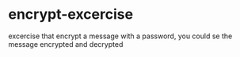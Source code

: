 # encrypt-excercise
excercise that encrypt a message with a password, you could se the message encrypted and decrypted
